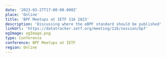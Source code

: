 ```yaml
---
date: '2023-03-27T17:00:00.000Z'
place: 'Online'
title: 'BPF Meetups at IETF 116 2023'
description: 'Discussing where the eBPF standard should be published'
linkUrl: 'https://datatracker.ietf.org/meeting/116/session/bpf'
ogImage: ogImage.png
type: Conference
conference: BPF Meetups at IETF
region: Online
---
```

